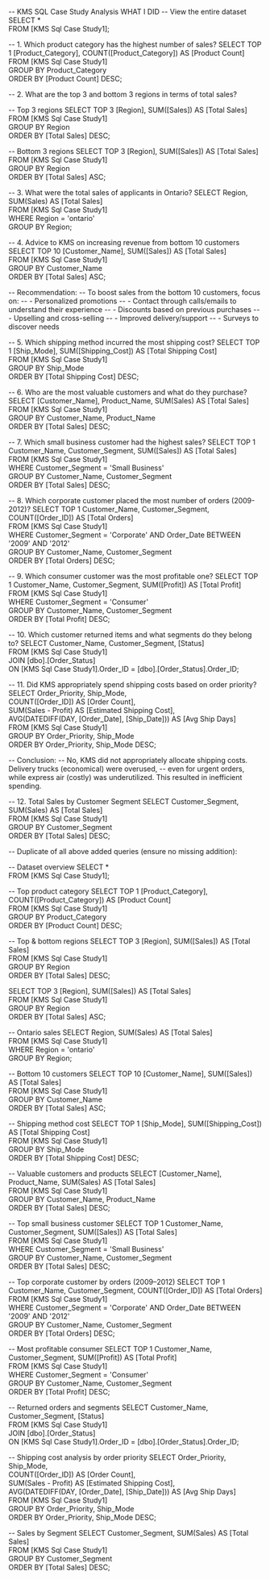 -- KMS SQL Case Study Analysis
WHAT I DID
-- View the entire dataset
SELECT *  
FROM [KMS Sql Case Study1];

-- 1. Which product category has the highest number of sales?
SELECT TOP 1 [Product_Category], COUNT([Product_Category]) AS [Product Count]  
FROM [KMS Sql Case Study1]  
GROUP BY Product_Category  
ORDER BY [Product Count] DESC;

-- 2. What are the top 3 and bottom 3 regions in terms of total sales?

-- Top 3 regions
SELECT TOP 3 [Region], SUM([Sales]) AS [Total Sales]  
FROM [KMS Sql Case Study1]  
GROUP BY Region  
ORDER BY [Total Sales] DESC;

-- Bottom 3 regions
SELECT TOP 3 [Region], SUM([Sales]) AS [Total Sales]  
FROM [KMS Sql Case Study1]  
GROUP BY Region  
ORDER BY [Total Sales] ASC;

-- 3. What were the total sales of applicants in Ontario?
SELECT Region, SUM(Sales) AS [Total Sales]  
FROM [KMS Sql Case Study1]  
WHERE Region = 'ontario'  
GROUP BY Region;

-- 4. Advice to KMS on increasing revenue from bottom 10 customers
SELECT TOP 10 [Customer_Name], SUM([Sales]) AS [Total Sales]  
FROM [KMS Sql Case Study1]  
GROUP BY Customer_Name  
ORDER BY [Total Sales] ASC;

-- Recommendation:
-- To boost sales from the bottom 10 customers, focus on:
-- - Personalized promotions
-- - Contact through calls/emails to understand their experience
-- - Discounts based on previous purchases
-- - Upselling and cross-selling
-- - Improved delivery/support
-- - Surveys to discover needs

-- 5. Which shipping method incurred the most shipping cost?
SELECT TOP 1 [Ship_Mode], SUM([Shipping_Cost]) AS [Total Shipping Cost]  
FROM [KMS Sql Case Study1]  
GROUP BY Ship_Mode  
ORDER BY [Total Shipping Cost] DESC;

-- 6. Who are the most valuable customers and what do they purchase?
SELECT [Customer_Name], Product_Name, SUM(Sales) AS [Total Sales]  
FROM [KMS Sql Case Study1]  
GROUP BY Customer_Name, Product_Name  
ORDER BY [Total Sales] DESC;

-- 7. Which small business customer had the highest sales?
SELECT TOP 1 Customer_Name, Customer_Segment, SUM([Sales]) AS [Total Sales]  
FROM [KMS Sql Case Study1]  
WHERE Customer_Segment = 'Small Business'  
GROUP BY Customer_Name, Customer_Segment  
ORDER BY [Total Sales] DESC;

-- 8. Which corporate customer placed the most number of orders (2009-2012)?
SELECT TOP 1 Customer_Name, Customer_Segment, COUNT([Order_ID]) AS [Total Orders]  
FROM [KMS Sql Case Study1]  
WHERE Customer_Segment = 'Corporate' AND Order_Date BETWEEN '2009' AND '2012'  
GROUP BY Customer_Name, Customer_Segment  
ORDER BY [Total Orders] DESC;

-- 9. Which consumer customer was the most profitable one?
SELECT TOP 1 Customer_Name, Customer_Segment, SUM([Profit]) AS [Total Profit]  
FROM [KMS Sql Case Study1]  
WHERE Customer_Segment = 'Consumer'  
GROUP BY Customer_Name, Customer_Segment  
ORDER BY [Total Profit] DESC;

-- 10. Which customer returned items and what segments do they belong to?
SELECT Customer_Name, Customer_Segment, [Status]  
FROM [KMS Sql Case Study1]  
JOIN [dbo].[Order_Status]  
  ON [KMS Sql Case Study1].Order_ID = [dbo].[Order_Status].Order_ID;

-- 11. Did KMS appropriately spend shipping costs based on order priority?
SELECT Order_Priority, Ship_Mode,  
       COUNT([Order_ID]) AS [Order Count],  
       SUM(Sales - Profit) AS [Estimated Shipping Cost],  
       AVG(DATEDIFF(DAY, [Order_Date], [Ship_Date])) AS [Avg Ship Days]  
FROM [KMS Sql Case Study1]  
GROUP BY Order_Priority, Ship_Mode  
ORDER BY Order_Priority, Ship_Mode DESC;

-- Conclusion:
-- No, KMS did not appropriately allocate shipping costs. Delivery trucks (economical) were overused,
-- even for urgent orders, while express air (costly) was underutilized. This resulted in inefficient spending.

-- 12. Total Sales by Customer Segment
SELECT Customer_Segment, SUM(Sales) AS [Total Sales]  
FROM [KMS Sql Case Study1]  
GROUP BY Customer_Segment  
ORDER BY [Total Sales] DESC;

-- Duplicate of all above added queries (ensure no missing addition):

-- Dataset overview
SELECT *  
FROM [KMS Sql Case Study1];

-- Top product category
SELECT TOP 1 [Product_Category], COUNT([Product_Category]) AS [Product Count]  
FROM [KMS Sql Case Study1]  
GROUP BY Product_Category  
ORDER BY [Product Count] DESC;

-- Top & bottom regions
SELECT TOP 3 [Region], SUM([Sales]) AS [Total Sales]  
FROM [KMS Sql Case Study1]  
GROUP BY Region  
ORDER BY [Total Sales] DESC;

SELECT TOP 3 [Region], SUM([Sales]) AS [Total Sales]  
FROM [KMS Sql Case Study1]  
GROUP BY Region  
ORDER BY [Total Sales] ASC;

-- Ontario sales
SELECT Region, SUM(Sales) AS [Total Sales]  
FROM [KMS Sql Case Study1]  
WHERE Region = 'ontario'  
GROUP BY Region;

-- Bottom 10 customers
SELECT TOP 10 [Customer_Name], SUM([Sales]) AS [Total Sales]  
FROM [KMS Sql Case Study1]  
GROUP BY Customer_Name  
ORDER BY [Total Sales] ASC;

-- Shipping method cost
SELECT TOP 1 [Ship_Mode], SUM([Shipping_Cost]) AS [Total Shipping Cost]  
FROM [KMS Sql Case Study1]  
GROUP BY Ship_Mode  
ORDER BY [Total Shipping Cost] DESC;

-- Valuable customers and products
SELECT [Customer_Name], Product_Name, SUM(Sales) AS [Total Sales]  
FROM [KMS Sql Case Study1]  
GROUP BY Customer_Name, Product_Name  
ORDER BY [Total Sales] DESC;

-- Top small business customer
SELECT TOP 1 Customer_Name, Customer_Segment, SUM([Sales]) AS [Total Sales]  
FROM [KMS Sql Case Study1]  
WHERE Customer_Segment = 'Small Business'  
GROUP BY Customer_Name, Customer_Segment  
ORDER BY [Total Sales] DESC;

-- Top corporate customer by orders (2009–2012)
SELECT TOP 1 Customer_Name, Customer_Segment, COUNT([Order_ID]) AS [Total Orders]  
FROM [KMS Sql Case Study1]  
WHERE Customer_Segment = 'Corporate' AND Order_Date BETWEEN '2009' AND '2012'  
GROUP BY Customer_Name, Customer_Segment  
ORDER BY [Total Orders] DESC;

-- Most profitable consumer
SELECT TOP 1 Customer_Name, Customer_Segment, SUM([Profit]) AS [Total Profit]  
FROM [KMS Sql Case Study1]  
WHERE Customer_Segment = 'Consumer'  
GROUP BY Customer_Name, Customer_Segment  
ORDER BY [Total Profit] DESC;

-- Returned orders and segments
SELECT Customer_Name, Customer_Segment, [Status]  
FROM [KMS Sql Case Study1]  
JOIN [dbo].[Order_Status]  
  ON [KMS Sql Case Study1].Order_ID = [dbo].[Order_Status].Order_ID;

-- Shipping cost analysis by order priority
SELECT Order_Priority, Ship_Mode,  
       COUNT([Order_ID]) AS [Order Count],  
       SUM(Sales - Profit) AS [Estimated Shipping Cost],  
       AVG(DATEDIFF(DAY, [Order_Date], [Ship_Date])) AS [Avg Ship Days]  
FROM [KMS Sql Case Study1]  
GROUP BY Order_Priority, Ship_Mode  
ORDER BY Order_Priority, Ship_Mode DESC;

-- Sales by Segment
SELECT Customer_Segment, SUM(Sales) AS [Total Sales]  
FROM [KMS Sql Case Study1]  
GROUP BY Customer_Segment  
ORDER BY [Total Sales] DESC;
